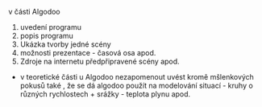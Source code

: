 v části Algodoo
1. uvedení programu
2. popis programu
3. Ukázka tvorby jedné scény
4. možnosti prezentace - časová osa apod.
5. Zdroje na internetu předpřipravené scény apod.


* v teoretické části u Algodoo nezapomenout uvést kromě mšlenkových pokusů také , že se dá algodoo použít na modelování situací - kruhy o různých rychlostech + srážky - teplota plynu apod.